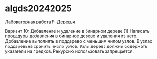 # algds20242025
Лабораторная работа F: Деревья

Вариант 10: Добавление и удаление в бинарном дереве (1)
Написать процедуры добавления в бинарное дерево и удаления из него. Добавление выполнять в
поддерево с меньшим чилом узлов. В узлах поддеревьев хранить число узлов. Узлы дерева должны
содержать указатели на предков. Рекурсию использовать запрещается.
